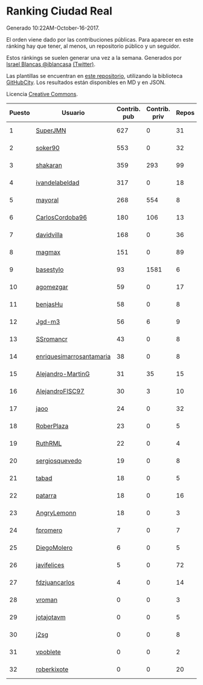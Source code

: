 # Ranking Ciudad Real

Generado 10:22AM-October-16-2017.

El orden viene dado por las contribuciones públicas. Para aparecer en este ránking hay que tener, al menos, un repositorio público y un seguidor.

Estos ránkings se suelen generar una vez a la semana. Generados por [Israel Blancas @iblancasa](https://github.com/iblancasa/) [(Twitter)](https://twitter.com/iblancasa).

Las plantillas se encuentran en [este repositorio](https://github.com/iblancasa/GH-Spanish-Ranking), utilizando la biblioteca [GitHubCity](https://github.com/iblancasa/GitHubCity). Los resultados están disponibles en MD y en JSON.

Licencia [Creative Commons](https://creativecommons.org/licenses/by/4.0/).

| Puesto   |  Usuario  | Contrib. pub | Contrib. priv |Repos| Followers | Desde |  Avatar  |
|----------|-----------|--------------|---------------|-----|-----------|-------|----------|
|1|[SuperJMN](https://github.com/SuperJMN)|627|0|31|29|2012-12-23|![SuperJMN](https://avatars0.githubusercontent.com/u/3109851)|
|2|[soker90](https://github.com/soker90)|553|0|32|5|2014-08-03|![soker90](https://avatars0.githubusercontent.com/u/8345188)|
|3|[shakaran](https://github.com/shakaran)|359|293|99|22|2008-06-19|![shakaran](https://avatars0.githubusercontent.com/u/14254)|
|4|[ivandelabeldad](https://github.com/ivandelabeldad)|317|0|18|4|2014-12-27|![ivandelabeldad](https://avatars3.githubusercontent.com/u/10326536)|
|5|[mayoral](https://github.com/mayoral)|268|554|8|31|2008-04-06|![mayoral](https://avatars0.githubusercontent.com/u/5371)|
|6|[CarlosCordoba96](https://github.com/CarlosCordoba96)|180|106|13|14|2016-09-28|![CarlosCordoba96](https://avatars3.githubusercontent.com/u/22503199)|
|7|[davidvilla](https://github.com/davidvilla)|168|0|36|14|2011-06-08|![davidvilla](https://avatars2.githubusercontent.com/u/838459)|
|8|[magmax](https://github.com/magmax)|151|0|89|38|2011-01-26|![magmax](https://avatars3.githubusercontent.com/u/584026)|
|9|[basestylo](https://github.com/basestylo)|93|1581|6|8|2015-03-16|![basestylo](https://avatars1.githubusercontent.com/u/11503528)|
|10|[agomezgar](https://github.com/agomezgar)|59|0|17|13|2015-02-18|![agomezgar](https://avatars0.githubusercontent.com/u/11057399)|
|11|[benjasHu](https://github.com/benjasHu)|58|0|8|3|2014-09-28|![benjasHu](https://avatars2.githubusercontent.com/u/8950146)|
|12|[Jgd-m3](https://github.com/Jgd-m3)|56|6|9|2|2017-03-21|![Jgd-m3](https://avatars3.githubusercontent.com/u/26570829)|
|13|[SSromancr](https://github.com/SSromancr)|43|0|8|2|2017-02-27|![SSromancr](https://avatars1.githubusercontent.com/u/26056669)|
|14|[enriquesimarrosantamaria](https://github.com/enriquesimarrosantamaria)|38|0|8|3|2015-10-19|![enriquesimarrosantamaria](https://avatars0.githubusercontent.com/u/15198291)|
|15|[Alejandro-MartinG](https://github.com/Alejandro-MartinG)|31|35|15|3|2015-09-05|![Alejandro-MartinG](https://avatars2.githubusercontent.com/u/14140693)|
|16|[AlejandroFISC97](https://github.com/AlejandroFISC97)|30|3|10|2|2017-02-19|![AlejandroFISC97](https://avatars2.githubusercontent.com/u/25884198)|
|17|[jaoo](https://github.com/jaoo)|24|0|32|8|2011-03-25|![jaoo](https://avatars3.githubusercontent.com/u/690184)|
|18|[RoberPlaza](https://github.com/RoberPlaza)|23|0|5|3|2016-12-07|![RoberPlaza](https://avatars3.githubusercontent.com/u/24433548)|
|19|[RuthRML](https://github.com/RuthRML)|22|0|4|5|2016-09-28|![RuthRML](https://avatars0.githubusercontent.com/u/22493098)|
|20|[sergiosquevedo](https://github.com/sergiosquevedo)|19|0|8|14|2012-04-28|![sergiosquevedo](https://avatars3.githubusercontent.com/u/1688176)|
|21|[tabad](https://github.com/tabad)|18|0|5|4|2012-08-20|![tabad](https://avatars2.githubusercontent.com/u/2183103)|
|22|[patarra](https://github.com/patarra)|18|0|16|4|2012-09-04|![patarra](https://avatars1.githubusercontent.com/u/2276101)|
|23|[AngryLemonn](https://github.com/AngryLemonn)|18|0|3|7|2014-02-19|![AngryLemonn](https://avatars2.githubusercontent.com/u/6731364)|
|24|[fpromero](https://github.com/fpromero)|7|0|7|2|2014-11-06|![fpromero](https://avatars3.githubusercontent.com/u/9592895)|
|25|[DiegoMolero](https://github.com/DiegoMolero)|6|0|5|2|2015-09-28|![DiegoMolero](https://avatars2.githubusercontent.com/u/14870400)|
|26|[javifelices](https://github.com/javifelices)|5|0|72|12|2013-02-24|![javifelices](https://avatars3.githubusercontent.com/u/3685015)|
|27|[fdzjuancarlos](https://github.com/fdzjuancarlos)|4|0|14|2|2013-09-27|![fdzjuancarlos](https://avatars3.githubusercontent.com/u/5560118)|
|28|[vroman](https://github.com/vroman)|0|0|3|8|2009-01-09|![vroman](https://avatars3.githubusercontent.com/u/45230)|
|29|[jotajotavm](https://github.com/jotajotavm)|0|0|5|50|2013-12-10|![jotajotavm](https://avatars3.githubusercontent.com/u/6154935)|
|30|[j2sg](https://github.com/j2sg)|0|0|8|2|2011-03-18|![j2sg](https://avatars3.githubusercontent.com/u/677220)|
|31|[vpoblete](https://github.com/vpoblete)|0|0|2|2|2012-08-23|![vpoblete](https://avatars1.githubusercontent.com/u/2203544)|
|32|[roberkixote](https://github.com/roberkixote)|0|0|20|4|2011-02-10|![roberkixote](https://avatars3.githubusercontent.com/u/610447)|
